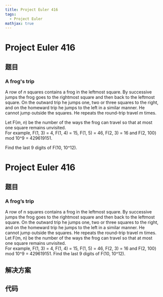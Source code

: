 ```yaml
---
title: Project Euler 416
tags:
  - Project Euler
mathjax: true
---
```

<escape><!-- more --></escape>
    
# Project Euler 416
## 题目
### A frog's trip

A row of <var>n</var> squares contains a frog in the leftmost square. By successive jumps the frog goes to the rightmost square and then back to the leftmost square. On the outward trip he jumps one, two or three squares to the right, and on the homeward trip he jumps to the left in a similar manner. He cannot jump outside the squares. He repeats the round-trip travel <var>m</var> times.

Let F(<var>m</var>, <var>n</var>) be the number of the ways the frog can travel so that at most one square remains unvisited.<br />
For example, F(1, 3) = 4, F(1, 4) = 15, F(1, 5) = 46, F(2, 3) = 16 and F(2, 100) mod 10^9 = 429619151.

Find the last 9 digits of F(10, 10^12).


# Project Euler 416
## 题目
### A frog’s trip

A row of n squares contains a frog in the leftmost square. By successive jumps the frog goes to the rightmost square and then back to the leftmost square. On the outward trip he jumps one, two or three squares to the right, and on the homeward trip he jumps to the left in a similar manner. He cannot jump outside the squares. He repeats the round-trip travel m times.
Let F(m, n) be the number of the ways the frog can travel so that at most one square remains unvisited.<br>For example, F(1, 3) = 4, F(1, 4) = 15, F(1, 5) = 46, F(2, 3) = 16 and F(2, 100) mod 10^9 = 429619151.
Find the last 9 digits of F(10, 10^12).


## 解决方案


## 代码



